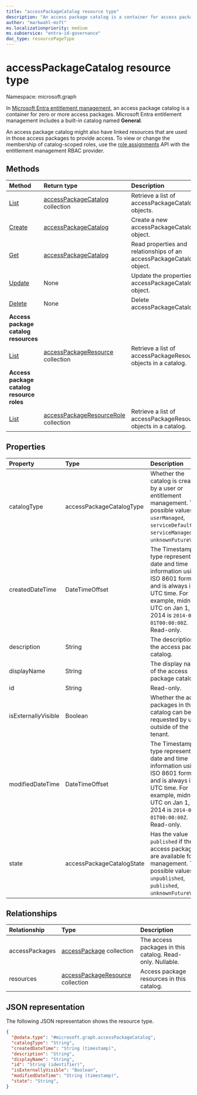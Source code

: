 ```yaml
---
title: "accessPackageCatalog resource type"
description: "An access package catalog is a container for access packages."
author: "markwahl-msft"
ms.localizationpriority: medium
ms.subservice: "entra-id-governance"
doc_type: resourcePageType
---
```

# accessPackageCatalog resource type

Namespace: microsoft.graph


In [Microsoft Entra entitlement management](entitlementmanagement-overview.md), an access package catalog is a container for zero or more access packages. Microsoft Entra entitlement management includes a built-in catalog named **General**.

An access package catalog might also have linked resources that are used in those access packages to provide access. To view or change the membership of catalog-scoped roles, use the [role assignments](unifiedroleassignment.md) API with the entitlement management RBAC provider.



## Methods
|Method|Return type|Description|
|:---|:---|:---|
|[List](../api/entitlementmanagement-list-catalogs.md)|[accessPackageCatalog](accesspackagecatalog.md) collection|Retrieve a list of accessPackageCatalog objects. |
|[Create](../api/entitlementmanagement-post-catalogs.md)|[accessPackageCatalog](accesspackagecatalog.md)|Create a new accessPackageCatalog object. |
|[Get](../api/accesspackagecatalog-get.md)|[accessPackageCatalog](accesspackagecatalog.md)|Read properties and relationships of an accessPackageCatalog object. |
|[Update](../api/accesspackagecatalog-update.md)|None|Update the properties of an accessPackageCatalog object. |
|[Delete](../api/accesspackagecatalog-delete.md)|None|Delete accessPackageCatalog. |
| **Access package catalog resources**| | |
| [List](../api/accesspackagecatalog-list-resources.md) | [accessPackageResource](accesspackageresource.md) collection | Retrieve a list of accessPackageResource objects in a catalog. |
| **Access package catalog resource roles**| | |
| [List](../api/accesspackagecatalog-list-resourceroles.md) | [accessPackageResourceRole](accesspackageresourcerole.md) collection | Retrieve a list of accessPackageResourceRole objects in a catalog. |

## Properties
|Property|Type|Description|
|:---|:---|:---|
|catalogType|accessPackageCatalogType|Whether the catalog is created by a user or entitlement management. The possible values are: `userManaged`, `serviceDefault`, `serviceManaged`, `unknownFutureValue`.|
|createdDateTime|DateTimeOffset|The Timestamp type represents date and time information using ISO 8601 format and is always in UTC time. For example, midnight UTC on Jan 1, 2014 is `2014-01-01T00:00:00Z`. Read-only.|
|description|String|The description of the access package catalog.|
|displayName|String|The display name of the access package catalog.|
|id|String|Read-only.|
|isExternallyVisible|Boolean|Whether the access packages in this catalog can be requested by users outside of the tenant.|
|modifiedDateTime|DateTimeOffset|The Timestamp type represents date and time information using ISO 8601 format and is always in UTC time. For example, midnight UTC on Jan 1, 2014 is `2014-01-01T00:00:00Z`. Read-only. |
|state|accessPackageCatalogState|Has the value `published` if the access packages are available for management. The possible values are: `unpublished`, `published`, `unknownFutureValue`.|

## Relationships
|Relationship|Type|Description|
|:---|:---|:---|
|accessPackages|[accessPackage](accesspackage.md) collection|The access packages in this catalog. Read-only. Nullable.|
|resources|[accessPackageResource](../resources/accesspackageresource.md) collection|Access package resources in this catalog.|

## JSON representation
The following JSON representation shows the resource type.
<!-- {
  "blockType": "resource",
  "keyProperty": "id",
  "@odata.type": "microsoft.graph.accessPackageCatalog",
  "openType": false
}
-->
``` json
{
  "@odata.type": "#microsoft.graph.accessPackageCatalog",
  "catalogType": "String",
  "createdDateTime": "String (timestamp)",
  "description": "String",
  "displayName": "String",
  "id": "String (identifier)",
  "isExternallyVisible": "Boolean",
  "modifiedDateTime": "String (timestamp)",
  "state": "String",
}
```
